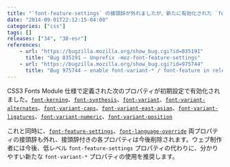 ```yaml
---
title: "`font-feature-settings` の接頭辞が外れましたが、新たに有効化された `font-variant-*` プロパティが推奨されています"
date: "2014-09-01T22:12:15-04:00"
categories: ["css"]
tags: []
releases: ["34", "38-esr"]
references:
    - url: "https://bugzilla.mozilla.org/show_bug.cgi?id=835191"
      title: "Bug 835191 – Unprefix -moz-font-feature-settings"
    - url: "https://bugzilla.mozilla.org/show_bug.cgi?id=975744"
      title: "Bug 975744 – enable font-variant-* / font-feature in release by default"
---
```

CSS3 Fonts Module 仕様で定義された次のプロパティが初期設定で有効化されました。[`font-kerning`](https://developer.mozilla.org/docs/Web/CSS/font-kerning)、[`font-synthesis`](https://developer.mozilla.org/docs/Web/CSS/font-synthesis)、[`font-variant`](https://developer.mozilla.org/docs/Web/CSS/font-variant)、[`font-variant-alternates`](https://developer.mozilla.org/docs/Web/CSS/font-variant-alternates)、[`font-variant-caps`](https://developer.mozilla.org/docs/Web/CSS/font-variant-caps)、[`font-variant-east-asian`](https://developer.mozilla.org/docs/Web/CSS/font-variant-east-asian)、[`font-variant-ligatures`](https://developer.mozilla.org/docs/Web/CSS/font-variant-ligatures)、[`font-variant-numeric`](https://developer.mozilla.org/docs/Web/CSS/font-variant-numeric)、[`font-variant-position`](https://developer.mozilla.org/docs/Web/CSS/font-variant-position)

これと同時に、[`font-feature-settings`](https://developer.mozilla.org/docs/Web/CSS/font-feature-settings)、[`font-language-override`](https://developer.mozilla.org/docs/Web/CSS/font-language-override) 両プロパティの接頭辞も外れ、接頭辞付きの各プロパティは今後削除されます。ウェブ制作者には今後、低レベル `font-feature-settings` プロパティの代わりに、分かりやすい新たな `font-variant-*` プロパティの使用を推奨します。
